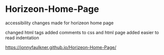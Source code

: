 # Horizeon-Home-Page

accessibility changes made for horizeon home page

changed html tags added comments to css and html page added easier to read indentation

https://jonnyfaulkner.github.io/Horizeon-Home-Page/
